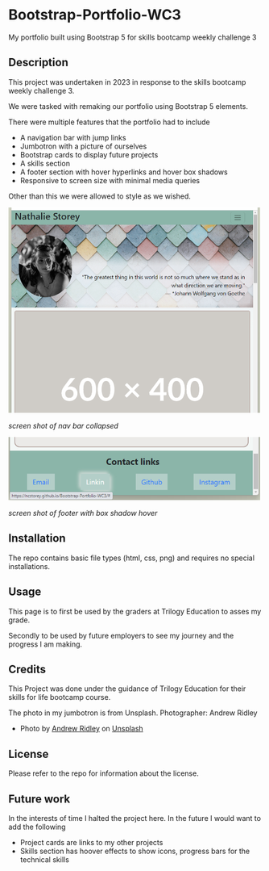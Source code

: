 # Bootstrap-Portfolio-WC3
My portfolio built using Bootstrap 5 for skills bootcamp weekly challenge 3
## Description

This project was undertaken in 2023 in response to the skills bootcamp weekly challenge 3. 

We were tasked with remaking our portfolio using Bootstrap 5 elements.

There were multiple features that the portfolio had to include
- A navigation bar with jump links
- Jumbotron with a picture of ourselves
- Bootstrap cards to display future projects
- A skills section
- A footer section with hover hyperlinks and hover box shadows
- Responsive to screen size with minimal media queries

Other than this we were allowed to style as we wished.

<img src="assets//screenshot1.png" alt="screenshot showing nav bar collapsed" width="500">

*screen shot of nav bar collapsed*

<img src="assets//screenshot2.png" alt="screenshot showing footer with box shadow hover" width="500">

*screen shot of footer with box shadow hover*


## Installation

The repo contains basic file types (html, css, png) and requires no special installations.
## Usage

This page is to first be used by the graders at Trilogy Education to asses my grade.

Secondly to be used by future employers to see my journey and the progress I am making.

## Credits

This Project was done under the guidance of Trilogy Education for their skills for life bootcamp course.

The photo in my jumbotron is from Unsplash. Photographer: Andrew Ridley

- Photo by <a href="https://unsplash.com/@aridley88?utm_source=unsplash&utm_medium=referral&utm_content=creditCopyText">Andrew Ridley</a> on <a href="https://unsplash.com/photos/jR4Zf-riEjI?utm_source=unsplash&utm_medium=referral&utm_content=creditCopyText">Unsplash</a>
  

## License

Please refer to the repo for information about the license.


## Future work

In the interests of time I halted the project here. In the future I would want to add the following
- Project cards are links to my other projects
- Skills section has hoover effects to show icons, progress bars for the technical skills